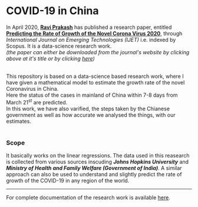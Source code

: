 # COVID-19 in China
In April 2020, [**Ravi Prakash**](https://raviprakashravi.cf/) has published a research paper, entitled [**Predicting the Rate of Growth of the Novel Corona Virus 2020**](https://www.researchtrend.net/ijet/current_issue_ijet.php?taxonomy-id=77), through _International Journal on Emerging Technologies (IJET)_ i.e. indexed by Scopus. It is a data-science research work. <br />
_(the paper can either be downloaded from the journal's website by clicking above at it's title or by clicking_ [_here_](https://github.com/ravi-prakash1907/COVID-19-China/edit/master/publication/)_)_ <br /><br />

This repository is based on a data-science based research work, where I have given a mathematical model to estimate the growth rate of the novel Coronavirus in China. <br />
Here the status of the cases in mainland of China within 7-8 days from March 21<sup>st</sup> are predicted. <br />
In this work, we have also varified, the steps taken by the Chianese government as well as how accurate we analysed the things, with our estimates. <br /><br />

### Scope
It basically works on the linear regressions. The data used in this reasearch is collected from various sources inscuding _**Johns Hopkins University**_ and _**Ministry of Health and Family Welfare (Government of India)**_. A similar approach can also be used to understand and slightly predict the rate of growth of the COVID-19 in any region of the world.

---

For complete documentation of the research work is available [here](documentation.html).
